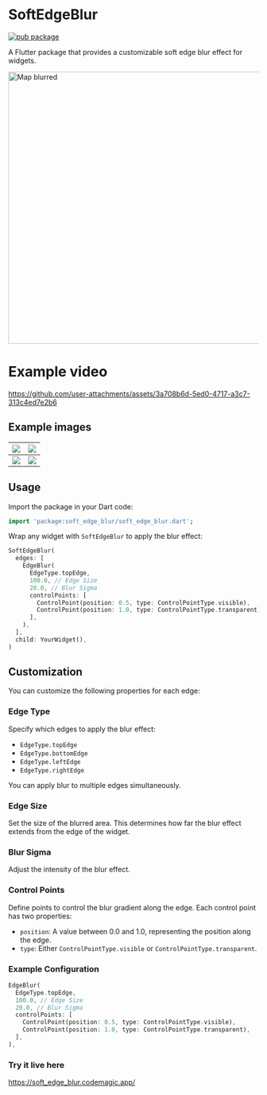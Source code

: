 
 
 # SoftEdgeBlur
[![pub package](https://img.shields.io/pub/v/soft_edge_blur.svg)](https://pub.dev/packages/soft_edge_blur)


A Flutter package that provides a customizable soft edge blur effect for widgets.

<img width="547" alt="Map blurred" src="https://i.imgur.com/7DcixDz.png">


 # Example video


https://github.com/user-attachments/assets/3a708b6d-5ed0-4717-a3c7-313c4ed7e2b6




## Example images
| ![](https://i.imgur.com/ZHTocas.png) | ![](https://i.imgur.com/ejYRoGu.png) |
|--------------------------------------|--------------------------------------|
| ![](https://i.imgur.com/2B4RJo2.png) | ![](https://i.imgur.com/lrVGtHU.png) |


## Usage

Import the package in your Dart code:

```dart
import 'package:soft_edge_blur/soft_edge_blur.dart';
```

Wrap any widget with `SoftEdgeBlur` to apply the blur effect:

```dart
SoftEdgeBlur(
  edges: [
    EdgeBlur(
      EdgeType.topEdge,
      100.0, // Edge Size
      20.0, // Blur Sigma
      controlPoints: [
        ControlPoint(position: 0.5, type: ControlPointType.visible),
        ControlPoint(position: 1.0, type: ControlPointType.transparent),
      ],
    ),
  ],
  child: YourWidget(),
)
```

## Customization

You can customize the following properties for each edge:

### Edge Type

Specify which edges to apply the blur effect:

- `EdgeType.topEdge`
- `EdgeType.bottomEdge`
- `EdgeType.leftEdge`
- `EdgeType.rightEdge`

You can apply blur to multiple edges simultaneously.

### Edge Size

Set the size of the blurred area. This determines how far the blur effect extends from the edge of the widget.

### Blur Sigma

Adjust the intensity of the blur effect.

### Control Points

Define points to control the blur gradient along the edge. Each control point has two properties:

- `position`: A value between 0.0 and 1.0, representing the position along the edge.
- `type`: Either `ControlPointType.visible` or `ControlPointType.transparent`.


### Example Configuration

```dart
EdgeBlur(
  EdgeType.topEdge,
  100.0, // Edge Size
  20.0, // Blur Sigma
  controlPoints: [
    ControlPoint(position: 0.5, type: ControlPointType.visible),
    ControlPoint(position: 1.0, type: ControlPointType.transparent),
  ],
),
```

### Try it live here

https://soft_edge_blur.codemagic.app/

